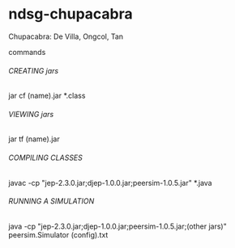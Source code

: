 ndsg-chupacabra
===============

Chupacabra: De Villa, Ongcol, Tan


commands

###### CREATING jars ####################

jar cf (name).jar *.class

###### VIEWING jars #####################

jar tf (name).jar

###### COMPILING CLASSES ################

javac -cp "jep-2.3.0.jar;djep-1.0.0.jar;peersim-1.0.5.jar" *.java

###### RUNNING A SIMULATION #############

java -cp "jep-2.3.0.jar;djep-1.0.0.jar;peersim-1.0.5.jar;(other jars)" peersim.Simulator (config).txt
